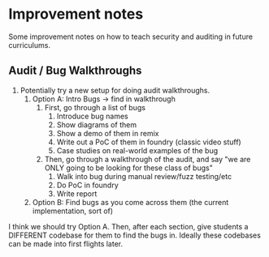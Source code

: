 # Improvement notes

Some improvement notes on how to teach security and auditing in future curriculums. 


## Audit / Bug Walkthroughs
1. Potentially try a new setup for doing audit walkthroughs.
   1. Option A: Intro Bugs -> find in walkthrough 
      1. First, go through a list of bugs
         1. Introduce bug names 
         2. Show diagrams of them
         3. Show a demo of them in remix
         4. Write out a PoC of them in foundry (classic video stuff)
         5. Case studies on real-world examples of the bug 
      2. Then, go through a walkthrough of the audit, and say "we are ONLY going to be looking for these class of bugs"
         1. Walk into bug during manual review/fuzz testing/etc
         2. Do PoC in foundry
         3. Write report 
   2. Option B: Find bugs as you come across them (the current implementation, sort of)

I think we should try Option A. Then, after each section, give students a DIFFERENT codebase for them to find the bugs in. Ideally these codebases can be made into first flights later. 